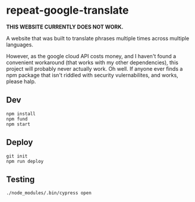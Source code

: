 # repeat-google-translate
**THIS WEBSITE CURRENTLY DOES NOT WORK.**

A website that was built to translate phrases multiple times across multiple languages.

However, as the google cloud API costs money, and I haven't found a convenient workaround (that works with my other dependencies),
this project will probably never actually work. Oh well. If anyone ever finds a npm package that isn't riddled with security
vulernabilites, and works, please halp.

## Dev
```
npm install
npm fund
npm start
```

## Deploy
```
git init
npm run deploy
```

## Testing
```
./node_modules/.bin/cypress open
```